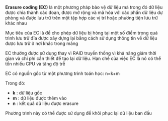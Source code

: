 **Erasure coding (EC)** là một phương pháp bảo vệ dữ liệu mà trong đó dữ liệu được chia thành các đoạn, được mở rộng và mã hóa với các phần dữ liệu dự phòng và được lưu trữ trên một tập hợp các vị trí hoặc phương tiện lưu trữ khác nhau

Mục tiêu của EC là để cho phép dữ liệu bị hỏng tại một số điểm trong quá trình lưu trữ đĩa được xây dựng lại bằng cách sử dụng thông tin về dữ liệu được lưu trữ ở nơi khác trong mảng

EC thường được sử dụng thay vì RAID truyền thống vì khả năng giảm thời gian và chi phí cần thiết để tạo lại dữ liệu. Hạn chế của việc EC là nó có thể tốn nhiều CPU và tăng độ trễ

EC có nguồn gốc từ một phương trình toán học: n=k+m

Trong đó:
- **k** : dữ liệu gốc
- **m** : dữ liệu được thêm vào
- **n** : kết quả dữ liệu được erasure

Phương trình này có thể được sử dụng để khôi phục lại dữ liệu ban đầu
